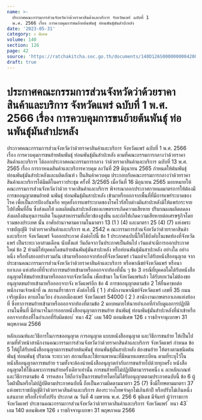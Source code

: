 ```yaml
---
name: >-
  ประกาศคณะกรรมการส่วนจังหวัดว่าด้วยราคาสินค้าและบริการ จังหวัดแพร่ ฉบับที่ 1
  พ.ศ. 2566 เรื่อง การควบคุมการขนย้ายต้นพันธ์ุ ท่อนพันธ์ุมันสำปะหลัง
date: '2023-05-31'
category: ง พิเศษ
volume: 140
section: 126
page: 42
source: 'https://ratchakitcha.soc.go.th/documents/140D126S0000000004200.pdf'
draft: true
---
```


# ประกาศคณะกรรมการส่วนจังหวัดว่าด้วยราคาสินค้าและบริการ จังหวัดแพร่ ฉบับที่ 1 พ.ศ. 2566 เรื่อง การควบคุมการขนย้ายต้นพันธ์ุ ท่อนพันธ์ุมันสำปะหลัง

ประกาศคณะกรรมการส่วนจังหวัดว่าด้วยราคาสินค้าและบริการ จังหวัดแพร่ ฉบับที่ 1 พ.ศ. 2566 เรื่อง การควบคุมการขนย้ายต้นพันธุ์ ท่อนพันธุ์มันสำปะหลัง ตามที่คณะกรรมการกลางว่าด้วยราคาสินค้าและบริการ ได้ออกประกาศคณะกรรมการกลาง ว่าด้วยราคาสินค้าและบริการ ฉบับที่ 13 พ.ศ. 2565 เรื่อง การกาหนดสินค้าและบริการควบคุม ลงวันที่ 29 มิถุนายน 2565 กำหนดให้ต้นพันธุ์ ท่อนพันธุ์มันสำปะหลังและผลิตภัณฑ์ เ ป็นสินค้าควบคุม ประกอบกับคณะกรรมการกลางว่าด้วยราคาสินค้าและบริการได้มีมติในคราวประชุม ครั้งที่ 3/2565 เมื่อวันที่ 16 มิถุนายน 2565 มอบหมายให้คณะกรรมการส่วนจังหวัดว่าด้วย ราคาสินค้าและบริการ พิจารณาออกประกาศกาหนดมาตรการให้ต้องมีการขออนุญาตขนย้ายต้ นพันธุ์ ท่อนพันธุ์มันสาปะหลัง เข้ามาหรือออกจากพื้นที่ที่มีการแพร่ระบาดของโรค เพื่อเป็นการป้องกันหรือ หยุดยั้งการแพร่ระบาดของโรคไวรัสใบด่างมันสาปะหลังมิให้แพร่กระจายไปยังพื้นที่อื่น ซึ่งส่งผลให้ ผลผลิตมันสาปะหลังของเกษตรกรเกิดความเสียหาย ปริมาณผลผลิตลดลง ส่งผลถึงต้นทุนการผลิต ในอุตสาหกรรมที่เกี่ยวข้องสูงขึ้น และก่อให้เกิดความเสียหายต่อเศรษฐกิจโดยรวมของประเทศ นั้น อาศัยอำนาจตามความในมาตรา 13 (1 ) (4) และมาตรา 25 (4) (7) แห่งพระราชบัญญัติ ว่าด้วยราคาสินค้าและบริการ พ.ศ. 2542 ค ณะกรรมการส่วนจังหวัดว่าด้วยราคาสินค้าและบริการ จังหวัดแพร่ จึงออกประกาศ ดังต่อไปนี้ ข้อ 1 ประกาศฉบับนี้ให้ใช้บังคับในเขตท้องที่จังหวัดแพร่ เป็นระยะเวลาสามเดือน นับตั้งแต่ วันถัดจากวันประกาศเป็นต้นไป เว้นแต่จะมีการออกประกาศใหม่ ข้อ 2 ห้ามมิให้บุคคลใดขนย้ายต้นพันธุ์มันสาปะหลัง หรือท่อนพันธุ์มันสาปะหลัง อย่างใด อย่างหนึ่ง หรือทั้งสองอย่างรวมกัน เข้ามาหรือออกจากท้องที่จังหวัดแพร่ เว้นแต่จะได้รับหนังสืออนุญาต จากประธานคณะกรรมการส่วนจังหวัดว่าด้วยราคาสินค้าและบริการ หรือพาณิชย์จังหวัดแพร่ หรือนายอาเภอ แห่งท้องที่ที่จะทำการขนย้ายเข้ามาหรือออกจากท้องที่นั้น ๆ ข้อ 3 กรณีที่บุคคลใดได้รับหนังสืออนุญาตให้ขนย้ายเข้ามาหรือออกจากจังหวัดอื่น เพื่อเข้ามา ในจังหวัดแพร่แล้ว ได้รับยกเว้นไม่ต้องขออนุญาตขนย้ายเข้ามาหรือออกจากจัง หวัดแพร่อีก ข้อ 4 การขออนุญาตตามข้อ 2 ให้ยื่นคาขอต่อพนักงานเจ้าหน้าที่ ณ สถานที่ราชการ ดังต่อไปนี้ ( 1 ) สำนักงานพาณิชย์จังหวัดแพร่ เลขที่ 35 ถนนเจริญเมือง ตาบลในเวียง อำเภอเมืองแพร่ จังหวัดแพร่ 54000 ( 2 ) สานักงานเกษตรอาเภอแห่งท้องที่ ซึ่งทาการขนย้ายเข้ามาหรือออกจากท้องที่ตามข้อ 2 มอบหมายให้นายอำเภอที่กำกับดูแลการปฏิบัติงานในพื้นที่ มีอำนาจในการออกหนังสืออนุญาตการขนย้าย ต้นพันธุ์ ท่อนพันธุ์มันสำปะหลังที่นำเข้าหรือออกจากท้องที่ในอำเภอที่รับผิดชอบ ้ หนา 42 ่ เลม 140 ตอนพิเศษ 126 ง ราชกิจจานุเบกษา 31 พฤษภาคม 2566

หลักเกณฑ์และวิธีการในการขออนุญาต การอนุญาต แบบหนังสืออนุญาต และวิธีการขนย้าย ให้เป็นไปตามที่หัวหน้าสานักงานคณะกรรมการส่วนจังหวัดว่าด้วยราคาสินค้าและบริการ จังหวัดแพร่ กำหนด ข้อ 5 ให้ผู้ได้รับหนังสืออนุญาตการขนย้ายต้นพันธุ์ ท่อนพันธุ์มันสาปะหลัง ต้องขนย้าย ให้ตรงตามชนิดต้นพันธุ์ ท่อนพันธุ์ ปริมาณ ระยะเวลา สถานที่และใช้ยานพาหนะที่มีหมายเลขทะเบียน ตามที่ระบุไว้ในหนังสืออนุญาตการขนย้าย รวมทั้งจะต้องนำหนังสืออนุญาตกำกับการขนย้ายไปด้วยทุกครั้ง หนังสืออนุญาตให้ใช้เฉพาะการขนย้ายครั้งเดียวเท่านั้น การขนย้ายที่ไม่ปฏิบัติตามวรรคหนึ่ง แ ละหลักเกณฑ์และวิธีการตามข้อ 4 วรรคสอง ให้ถือว่าเป็นการขนย้ายโดยไม่ได้รับอนุญาตตามประกาศฉบับนี้ ข้อ 6 ผู้ใดฝ่าฝืนหรือไม่ปฏิบัติตามประกาศฉบับนี้ ถือเป็นความผิดตามมาตรา 25 (7) ซึ่งมีโทษตามมาตรา 37 แห่งพระราชบัญญัติว่าด้วยราคาสินค้าและบริการ ต้องระวางโทษจำคุกไม่เกินห้าปี หรือปรับไม่เกินหนึ่งแสนบาท หรือทั้งจำทั้งปรับ ประกาศ ณ วันที่ 4 เมษายน พ.ศ. 256 6 ชุติเดช มีจันทร์ ผู้ว่าราชการจังหวัดแพร่ ประธานคณะกรรมการส่วนจังหวัดว่าด้วยราคาสินค้าและบริการ จังหวัดแพร่ ้ หนา 43 ่ เลม 140 ตอนพิเศษ 126 ง ราชกิจจานุเบกษา 31 พฤษภาคม 2566
